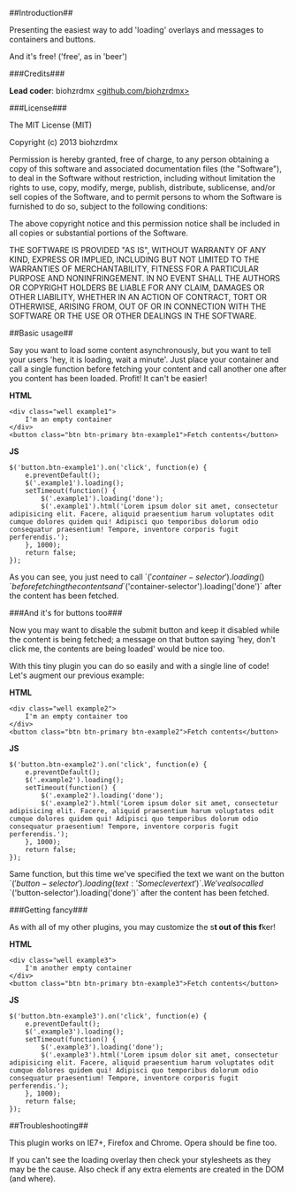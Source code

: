 ##Introduction##

Presenting the easiest way to add 'loading' overlays and messages to containers and buttons.

And it's free! ('free', as in 'beer')

###Credits###

**Lead coder**: biohzrdmx [&lt;github.com/biohzrdmx&gt;](http://github.com/biohzrdmx)

###License###

The MIT License (MIT)

Copyright (c) 2013 biohzrdmx

Permission is hereby granted, free of charge, to any person obtaining a copy of this software and associated documentation files (the "Software"), to deal in the Software without restriction, including without limitation the rights to use, copy, modify, merge, publish, distribute, sublicense, and/or sell copies of the Software, and to permit persons to whom the Software is furnished to do so, subject to the following conditions:

The above copyright notice and this permission notice shall be included in all copies or substantial portions of the Software.

THE SOFTWARE IS PROVIDED "AS IS", WITHOUT WARRANTY OF ANY KIND, EXPRESS OR IMPLIED, INCLUDING BUT NOT LIMITED TO THE WARRANTIES OF MERCHANTABILITY, FITNESS FOR A PARTICULAR PURPOSE AND NONINFRINGEMENT. IN NO EVENT SHALL THE AUTHORS OR COPYRIGHT HOLDERS BE LIABLE FOR ANY CLAIM, DAMAGES OR OTHER LIABILITY, WHETHER IN AN ACTION OF CONTRACT, TORT OR OTHERWISE, ARISING FROM, OUT OF OR IN CONNECTION WITH THE SOFTWARE OR THE USE OR OTHER DEALINGS IN THE SOFTWARE.

##Basic usage##

Say you want to load some content asynchronously, but you want to tell your users 'hey, it is loading, wait a minute'. Just place your container and call a single function before fetching your content and call another one after you content has been loaded. Profit! It can't be easier!

**HTML**

	<div class="well example1">
	    I'm an empty container
	</div>
	<button class="btn btn-primary btn-example1">Fetch contents</button>

**JS**

	$('button.btn-example1').on('click', function(e) {
	    e.preventDefault();
	    $('.example1').loading();
	    setTimeout(function() {
	        $('.example1').loading('done');
	        $('.example1').html('Lorem ipsum dolor sit amet, consectetur adipisicing elit. Facere, aliquid praesentium harum voluptates odit cumque dolores quidem qui! Adipisci quo temporibus dolorum odio consequatur praesentium! Tempore, inventore corporis fugit perferendis.');
	    }, 1000);
	    return false;
	});

As you can see, you just need to call ´$('container-selector').loading()´ before fetching the contents and ´$('container-selector').loading('done')´ after the content has been fetched.

###And it's for buttons too###

Now you may want to disable the submit button and keep it disabled while the content is being fetched; a message on that button saying 'hey, don't click me, the contents are being loaded' would be nice too.

With this tiny plugin you can do so easily and with a single line of code! Let's augment our previous example:

**HTML**

	<div class="well example2">
	    I'm an empty container too
	</div>
	<button class="btn btn-primary btn-example2">Fetch contents</button>

**JS**

	$('button.btn-example2').on('click', function(e) {
	    e.preventDefault();
	    $('.example2').loading();
	    setTimeout(function() {
	        $('.example2').loading('done');
	        $('.example2').html('Lorem ipsum dolor sit amet, consectetur adipisicing elit. Facere, aliquid praesentium harum voluptates odit cumque dolores quidem qui! Adipisci quo temporibus dolorum odio consequatur praesentium! Tempore, inventore corporis fugit perferendis.');
	    }, 1000);
	    return false;
	});

Same function, but this time we've specified the text we want on the button ´$('button-selector').loading({ text: 'Some clever text' })´. We've also called ´$('button-selector').loading('done')´ after the content has been fetched.

###Getting fancy###

As with all of my other plugins, you may customize the s**t out of this f**ker!

**HTML**

	<div class="well example3">
	    I'm another empty container
	</div>
	<button class="btn btn-primary btn-example3">Fetch contents</button>

**JS**

	$('button.btn-example3').on('click', function(e) {
	    e.preventDefault();
	    $('.example3').loading();
	    setTimeout(function() {
	        $('.example3').loading('done');
	        $('.example3').html('Lorem ipsum dolor sit amet, consectetur adipisicing elit. Facere, aliquid praesentium harum voluptates odit cumque dolores quidem qui! Adipisci quo temporibus dolorum odio consequatur praesentium! Tempore, inventore corporis fugit perferendis.');
	    }, 1000);
	    return false;
	});

##Troubleshooting##

This plugin works on IE7+, Firefox and Chrome. Opera should be fine too.

If you can't see the loading overlay then check your stylesheets as they may be the cause. Also check if any extra elements are created in the DOM (and where).